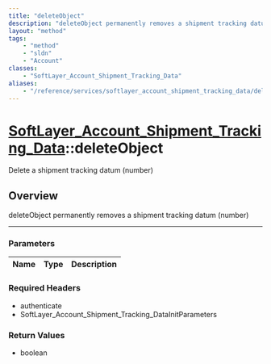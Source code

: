 ```yaml
---
title: "deleteObject"
description: "deleteObject permanently removes a shipment tracking datum (number)"
layout: "method"
tags:
    - "method"
    - "sldn"
    - "Account"
classes:
    - "SoftLayer_Account_Shipment_Tracking_Data"
aliases:
    - "/reference/services/softlayer_account_shipment_tracking_data/deleteObject"
---
```

# [SoftLayer_Account_Shipment_Tracking_Data](/reference/services/SoftLayer_Account_Shipment_Tracking_Data)::deleteObject


Delete a shipment tracking datum (number)


## Overview 
deleteObject permanently removes a shipment tracking datum (number) 

-----

### Parameters 
|Name | Type | Description |
| --- | --- | --- |


### Required Headers
* authenticate
* SoftLayer_Account_Shipment_Tracking_DataInitParameters


### Return Values
* boolean




